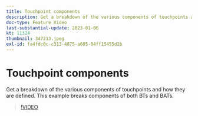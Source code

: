```yaml
---
title: Touchpoint components
description: Get a breakdown of the various components of touchpoints and how they are defined. This example breaks components of both BTs and BATs.
doc-type: Feature Video
last-substantial-update: 2023-01-06
kt: 11324
thumbnail: 347213.jpeg
exl-id: fa4fdc0c-c313-4875-a605-04ff15455d2b
---
```

# Touchpoint components

Get a breakdown of the various components of touchpoints and how they are defined. This example breaks components of both BTs and BATs.

>[!VIDEO](https://video.tv.adobe.com/v/347213/?quality=12&learn=on)
